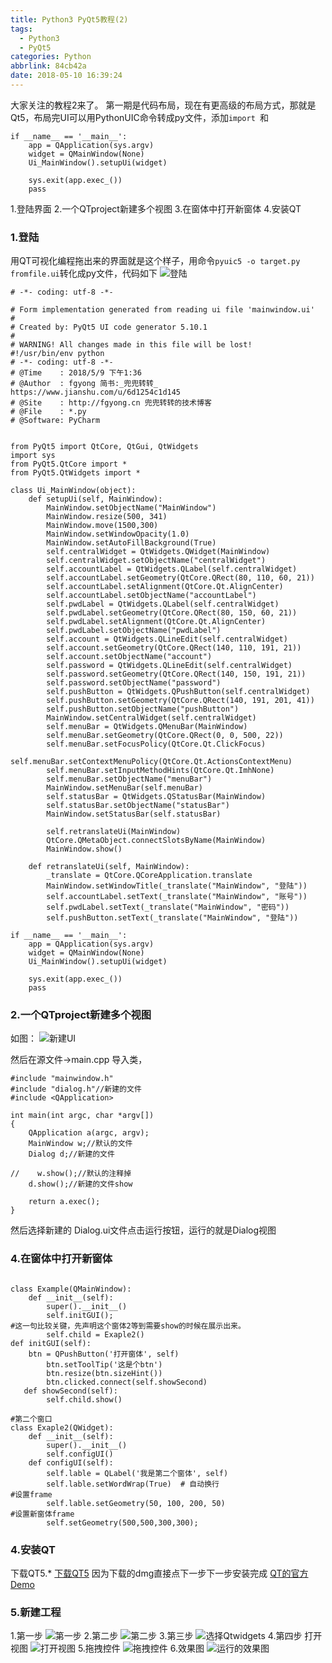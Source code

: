 ```yaml
---
title: Python3 PyQt5教程(2)
tags:
  - Python3
  - PyQt5
categories: Python
abbrlink: 84cb42a
date: 2018-05-10 16:39:24
---
```

大家关注的教程2来了。
第一期是代码布局，现在有更高级的布局方式，那就是Qt5，布局完UI可以用PythonUIC命令转成py文件，添加`import `和

```
if __name__ == '__main__':
    app = QApplication(sys.argv)
    widget = QMainWindow(None)
    Ui_MainWindow().setupUi(widget)

    sys.exit(app.exec_())
    pass
```


1.登陆界面
2.一个QTproject新建多个视图
3.在窗体中打开新窗体
4.安装QT
### 1.登陆

用QT可视化编程拖出来的界面就是这个样子，用命令`pyuic5 -o target.py fromfile.ui`转化成py文件，代码如下
![登陆](../1.png)


```
# -*- coding: utf-8 -*-

# Form implementation generated from reading ui file 'mainwindow.ui'
#
# Created by: PyQt5 UI code generator 5.10.1
#
# WARNING! All changes made in this file will be lost!
#!/usr/bin/env python
# -*- coding: utf-8 -*-
# @Time    : 2018/5/9 下午1:36
# @Author  : fgyong 简书:_兜兜转转_  https://www.jianshu.com/u/6d1254c1d145
# @Site    : http://fgyong.cn 兜兜转转的技术博客
# @File    : *.py
# @Software: PyCharm


from PyQt5 import QtCore, QtGui, QtWidgets
import sys
from PyQt5.QtCore import *
from PyQt5.QtWidgets import *

class Ui_MainWindow(object):
    def setupUi(self, MainWindow):
        MainWindow.setObjectName("MainWindow")
        MainWindow.resize(500, 341)
        MainWindow.move(1500,300)
        MainWindow.setWindowOpacity(1.0)
        MainWindow.setAutoFillBackground(True)
        self.centralWidget = QtWidgets.QWidget(MainWindow)
        self.centralWidget.setObjectName("centralWidget")
        self.accountLabel = QtWidgets.QLabel(self.centralWidget)
        self.accountLabel.setGeometry(QtCore.QRect(80, 110, 60, 21))
        self.accountLabel.setAlignment(QtCore.Qt.AlignCenter)
        self.accountLabel.setObjectName("accountLabel")
        self.pwdLabel = QtWidgets.QLabel(self.centralWidget)
        self.pwdLabel.setGeometry(QtCore.QRect(80, 150, 60, 21))
        self.pwdLabel.setAlignment(QtCore.Qt.AlignCenter)
        self.pwdLabel.setObjectName("pwdLabel")
        self.account = QtWidgets.QLineEdit(self.centralWidget)
        self.account.setGeometry(QtCore.QRect(140, 110, 191, 21))
        self.account.setObjectName("account")
        self.password = QtWidgets.QLineEdit(self.centralWidget)
        self.password.setGeometry(QtCore.QRect(140, 150, 191, 21))
        self.password.setObjectName("password")
        self.pushButton = QtWidgets.QPushButton(self.centralWidget)
        self.pushButton.setGeometry(QtCore.QRect(140, 191, 201, 41))
        self.pushButton.setObjectName("pushButton")
        MainWindow.setCentralWidget(self.centralWidget)
        self.menuBar = QtWidgets.QMenuBar(MainWindow)
        self.menuBar.setGeometry(QtCore.QRect(0, 0, 500, 22))
        self.menuBar.setFocusPolicy(QtCore.Qt.ClickFocus)
        self.menuBar.setContextMenuPolicy(QtCore.Qt.ActionsContextMenu)
        self.menuBar.setInputMethodHints(QtCore.Qt.ImhNone)
        self.menuBar.setObjectName("menuBar")
        MainWindow.setMenuBar(self.menuBar)
        self.statusBar = QtWidgets.QStatusBar(MainWindow)
        self.statusBar.setObjectName("statusBar")
        MainWindow.setStatusBar(self.statusBar)

        self.retranslateUi(MainWindow)
        QtCore.QMetaObject.connectSlotsByName(MainWindow)
        MainWindow.show()

    def retranslateUi(self, MainWindow):
        _translate = QtCore.QCoreApplication.translate
        MainWindow.setWindowTitle(_translate("MainWindow", "登陆"))
        self.accountLabel.setText(_translate("MainWindow", "账号"))
        self.pwdLabel.setText(_translate("MainWindow", "密码"))
        self.pushButton.setText(_translate("MainWindow", "登陆"))

if __name__ == '__main__':
    app = QApplication(sys.argv)
    widget = QMainWindow(None)
    Ui_MainWindow().setupUi(widget)

    sys.exit(app.exec_())
    pass

```


###  2.一个QTproject新建多个视图
如图：
![新建UI](https://upload-images.jianshu.io/upload_images/783986-8a352a0f49882a02.png?imageMogr2/auto-orient/strip%7CimageView2/2/w/1240)

然后在源文件->main.cpp 导入类，
```
#include "mainwindow.h"
#include "dialog.h"//新建的文件
#include <QApplication>

int main(int argc, char *argv[])
{
    QApplication a(argc, argv);
    MainWindow w;//默认的文件
    Dialog d;//新建的文件

//    w.show();//默认的注释掉
    d.show();//新建的文件show

    return a.exec();
}
```
然后选择新建的 Dialog.ui文件点击运行按钮，运行的就是Dialog视图

### 4.在窗体中打开新窗体
```

class Example(QMainWindow):
    def __init__(self):
        super().__init__()
        self.initGUI();
#这一句比较关键，先声明这个窗体2等到需要show的时候在展示出来。
        self.child = Exaple2()
def initGUI(self):
    btn = QPushButton('打开窗体', self)
        btn.setToolTip('这是个btn')
        btn.resize(btn.sizeHint())
        btn.clicked.connect(self.showSecond)
   def showSecond(self):
        self.child.show()

#第二个窗口
class Exaple2(QWidget):
    def __init__(self):
        super().__init__()
        self.configUI()
    def configUI(self):
        self.lable = QLabel('我是第二个窗体', self)
        self.lable.setWordWrap(True)  # 自动换行
#设置frame
        self.lable.setGeometry(50, 100, 200, 50)
#设置新窗体frame
        self.setGeometry(500,500,300,300);
```
### 4.安装QT
下载QT5.*
[下载QT5](http://mirrors.ocf.berkeley.edu/qt/archive/qt/5.8/5.8.0/qt-opensource-mac-x64-clang-5.8.0.dmg)
因为下载的dmg直接点下一步下一步安装完成
[QT的官方Demo](http://doc.qt.io/archives/qt-4.8/demos.html)
### 5.新建工程
1.第一步
![第一步](../2.png)
2.第二步
![第二步](../3.png)
3.第三步
![选择Qtwidgets](../4.png)
4.第四步 打开视图
![打开视图](../5.png)
5.拖拽控件
![拖拽控件](../6.png)
6.效果图
![运行的效果图](../7.png)
